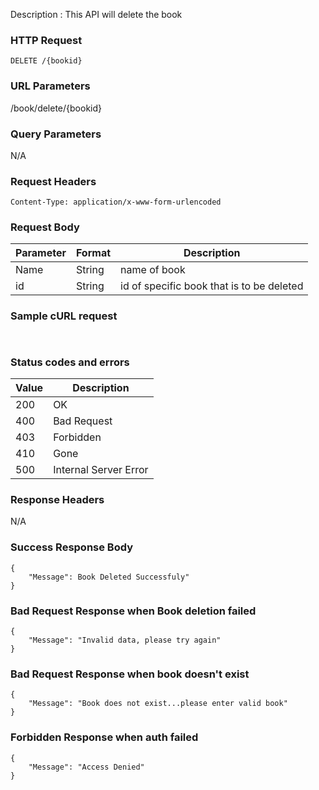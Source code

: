Description : This API will delete the book

### HTTP Request
`DELETE /{bookid}`

### URL Parameters
/book/delete/{bookid}

### Query Parameters
N/A


### Request Headers
```
Content-Type: application/x-www-form-urlencoded
```

### Request Body
| Parameter | Format | Description                                |
|-----------|--------|--------------------------------------------|
| Name     | String | name of book |
| id   | String | id of specific book that is to be deleted     |


### Sample cURL request
```
 
```

### Status codes and errors
| Value | Description           |
|-------|-----------------------|
| 200   | OK                    |
| 400   | Bad Request           |
| 403   | Forbidden             |
| 410   | Gone                  |
| 500   | Internal Server Error |

### Response Headers
N/A

### Success Response Body
```
{
    "Message": Book Deleted Successfuly"
}
```

### Bad Request Response when Book deletion failed
```
{
    "Message": "Invalid data, please try again"
}
```

### Bad Request Response when book doesn't exist
```
{
    "Message": "Book does not exist...please enter valid book"
}
```

### Forbidden Response when auth failed
```
{
    "Message": "Access Denied"
}
```